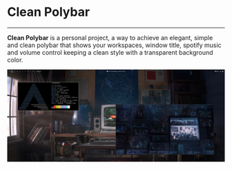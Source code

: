 # Clean Polybar
---
**Clean Polybar** is a personal project, a way to achieve an elegant, simple and clean polybar that shows your workspaces, window title, spotify music and volume control keeping a clean style with a transparent background color.

![Clean Polybar Screenshot](assets/screenshot.png)
